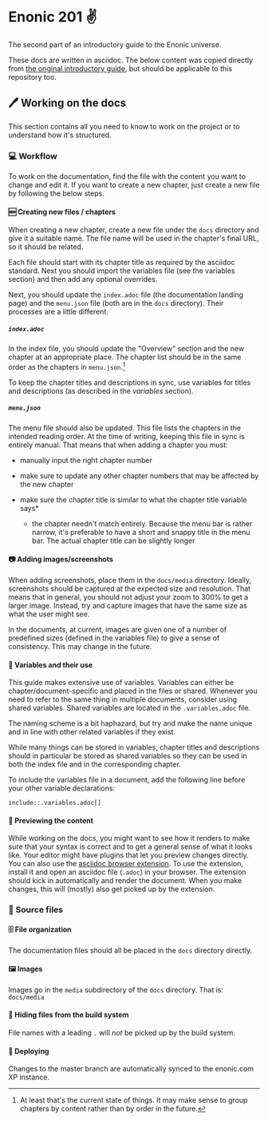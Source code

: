 # Enonic 201 ✌️

The second part of an introductory guide to the Enonic universe.

These docs are written in asciidoc. The below content was copied
directly from [the original introductory
guide](https://github.com/enonic/doc-intro-to-enonic/), but should be
applicable to this repository too.

## 🖊️ Working on the docs

This section contains all you need to know to work on the project or
to understand how it's structured.

### 💻 Workflow

To work on the documentation, find the file with the content you want
to change and edit it. If you want to create a new chapter, just
create a new file by following the below steps.

#### 🆕 Creating new files / chapters

When creating a new chapter, create a new file under the `docs`
directory and give it a suitable name. The file name will be used in
the chapter's final URL, so it should be related.

Each file should start with its chapter title as required by the
asciidoc standard. Next you should import the variables file (see the
variables section) and then add any optional overrides.

Next, you should update the `index.adoc` file (the documentation landing
page) and the `menu.json` file (both are in the `docs` directory).
Their processes are a little different.

##### `index.adoc`

In the index file, you should update the "Overview" section and the
new chapter at an appropriate place. The chapter list should be in the
same order as the chapters in `menu.json`.[^1]

To keep the chapter titles and descriptions in sync, use variables for
titles and descriptions (as described in the _variables_ section).

##### `menu.json`

The menu file should also be updated. This file lists the chapters in
the intended reading order. At the time of writing, keeping this file
in sync is entirely manual. That means that when adding a chapter you
must:

- manually input the right chapter number
- make sure to update any other chapter numbers that may be affected
  by the new chapter
- make sure the chapter title is similar to what the chapter title
  variable says*

  * the chapter needn't match entirely. Because the menu bar is rather
    narrow, it's preferable to have a short and snappy title in the
    menu bar. The actual chapter title can be slightly longer

#### 📷 Adding images/screenshots

When adding screenshots, place them in the `docs/media` directory.
Ideally, screenshots should be captured at the expected size and
resolution. That means that in general, you should not adjust your
zoom to 300% to get a larger image. Instead, try and capture images
that have the same size as what the user might see.

In the documents, at current, images are given one of a number of
predefined sizes (defined in the variables file) to give a sense of
consistency. This may change in the future.

#### 📛 Variables and their use

This guide makes extensive use of variables. Variables can either be
chapter/document-specific and placed in the files or shared. Whenever
you need to refer to the same thing in multiple documents, consider
using shared variables. Shared variables are located in the
`.variables.adoc` file.

The naming scheme is a bit haphazard, but try and make the name unique
and in line with other related variables if they exist.

While many things can be stored in variables, chapter titles and
descriptions should in particular be stored as shared variables so
they can be used in both the index file and in the corresponding chapter.

To include the variables file in a document, add the following line
before your other variable declarations:

``` asciidoc
include::.variables.adoc[]
```

#### 👀 Previewing the content

While working on the docs, you might want to see how it renders to
make sure that your syntax is correct and to get a general sense of
what it looks like. Your editor might have plugins that let you
preview changes directly. You can also use the [asciidoc browser
extension](https://github.com/asciidoctor/asciidoctor-browser-extension/).
To use the extension, install it and open an asciidoc file (`.adoc`)
in your browser. The extension should kick in automatically and
render the document. When you make changes, this will (mostly) also get picked
up by the extension.

### 📄 Source files

#### 🗄 File organization

The documentation files should all be placed in the `docs` directory directly.

#### 🖼️ Images

Images go in the `media` subdirectory of the `docs` directory. That
is: `docs/media`

#### 🤫 Hiding files from the build system

File names with a leading `.` will _not_ be picked up by the build system.

#### 🚢 Deploying

Changes to the master branch are automatically synced to the
enonic.com XP instance.

[^1]: At least that's the current state of things. It may make sense
    to group chapters by content rather than by order in the future.
